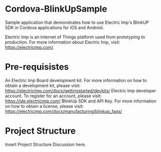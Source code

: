 # Cordova-BlinkUpSample
Sample application that demonstrates how to use Electric Imp's BlinkUP SDK in Cordova applications for iOS and Android.

Electric Imp is an Internet of Things platform used from prototyping to production. For more information about Electric Imp, visit: https://electricimp.com/. 

# Pre-requisistes
An Electric Imp Board development kit. For more information on how to obtain a development kit, please visit: https://electricimp.com/docs/gettingstarted/devkits/ 
Electric Imp developer account. To register for an account, please visit: https://ide.electricimp.com/
BlinkUp SDK and API Key. For more information on how to obtain a license, please visit: https://electricimp.com/docs/manufacturing/blinkup_faqs/

# Project Structure
Insert Project Structure Discussion here.

